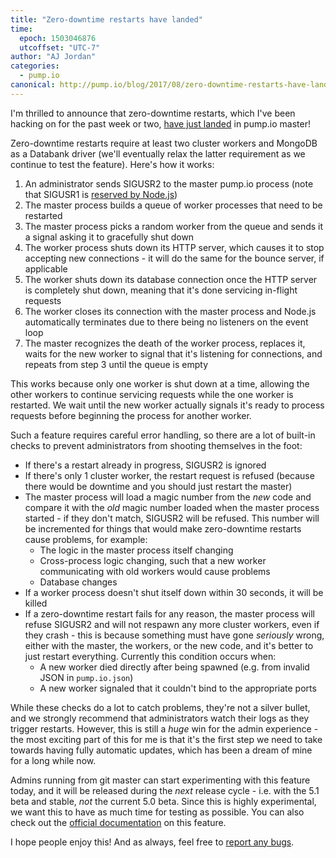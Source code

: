 ```yaml
---
title: "Zero-downtime restarts have landed"
time:
  epoch: 1503046876
  utcoffset: "UTC-7"
author: "AJ Jordan"
categories:
  - pump.io
canonical: http://pump.io/blog/2017/08/zero-downtime-restarts-have-landed
---
```


I'm thrilled to announce that zero-downtime restarts, which I've been hacking on for the past week or two, [have just landed][pr] in pump.io master!

Zero-downtime restarts require at least two cluster workers and MongoDB as a Databank driver (we'll eventually relax the latter requirement as we continue to test the feature). Here's how it works:

1. An administrator sends SIGUSR2 to the master pump.io process (note that SIGUSR1 is [reserved by Node.js][sigusr1])
2. The master process builds a queue of worker processes that need to be restarted
3. The master process picks a random worker from the queue and sends it a signal asking it to gracefully shut down
4. The worker process shuts down its HTTP server, which causes it to stop accepting new connections - it will do the same for the bounce server, if applicable
5. The worker shuts down its database connection once the HTTP server is completely shut down, meaning that it's done servicing in-flight requests
6. The worker closes its connection with the master process and Node.js automatically terminates due to there being no listeners on the event loop
7. The master recognizes the death of the worker process, replaces it, waits for the new worker to signal that it's listening for connections, and repeats from step 3 until the queue is empty

This works because only one worker is shut down at a time, allowing the other workers to continue servicing requests while the one worker is restarted. We wait until the new worker actually signals it's ready to process requests before beginning the process for another worker.

Such a feature requires careful error handling, so there are a lot of built-in checks to prevent administrators from shooting themselves in the foot:

* If there's a restart already in progress, SIGUSR2 is ignored
* If there's only 1 cluster worker, the restart request is refused (because there would be downtime and you should just restart the master)
* The master process will load a magic number from the _new_ code and compare it with the _old_ magic number loaded when the master process started - if they don't match, SIGUSR2 will be refused. This number will be incremented for things that would make zero-downtime restarts cause problems, for example:
  * The logic in the master process itself changing
  * Cross-process logic changing, such that a new worker communicating with old workers would cause problems
  * Database changes
* If a worker process doesn't shut itself down within 30 seconds, it will be killed
* If a zero-downtime restart fails for any reason, the master process will refuse SIGUSR2 and will not respawn any more cluster workers, even if they crash - this is because something must have gone _seriously_ wrong, either with the master, the workers, or the new code, and it's better to just restart everything. Currently this condition occurs when:
  * A new worker died directly after being spawned (e.g. from invalid JSON in `pump.io.json`)
  * A new worker signaled that it couldn't bind to the appropriate ports

While these checks do a lot to catch problems, they're not a silver bullet, and we strongly recommend that administrators watch their logs as they trigger restarts. However, this is still a _huge_ win for the admin experience - the most exciting part of this for me is that it's the first step we need to take towards having fully automatic updates, which has been a dream of mine for a long while now.

Admins running from git master can start experimenting with this feature today, and it will be released during the _next_ release cycle - i.e. with the 5.1 beta and stable, _not_ the current 5.0 beta. Since this is highly experimental, we want this to have as much time for testing as possible. You can also check out the [official documentation][] on this feature.

I hope people enjoy this! And as always, feel free to [report any bugs][issues].

 [pr]: https://github.com/pump-io/pump.io/pull/1406
 [sigusr1]: https://nodejs.org/api/process.html#process_signal_events
 [issues]: https://github.com/pump-io/pump.io/issues/new
 [official documentation]: https://pumpio.readthedocs.io/en/latest/administration/zero-downtime-restarts.html
